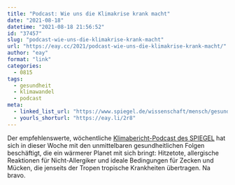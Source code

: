 ```yaml
---
title: "Podcast: Wie uns die Klimakrise krank macht"
date: "2021-08-18"
datetime: "2021-08-18 21:56:52"
id: "37457"
slug: "podcast-wie-uns-die-klimakrise-krank-macht"
url: "https://eay.cc/2021/podcast-wie-uns-die-klimakrise-krank-macht/"
author: "eay"
format: "link"
categories:
  - 0815
tags:
  - gesundheit
  - klimawandel
  - podcast
meta:
  - linked_list_url: "https://www.spiegel.de/wissenschaft/mensch/gesundheitsrisiko-hitze-wie-uns-die-klimakrise-krank-macht-a-3efc7f48-9e6e-43e9-9ec7-03107073960d"
  - yourls_shorturl: "https://eay.li/2r8"
---
```


Der empfehlenswerte, wöchentliche [Klima­bericht-Podcast des SPIEGEL](https://www.spiegel.de/thema/klimabericht-podcast/) hat sich in dieser Woche mit den unmittel­baren gesund­heit­lichen Folgen beschäftigt, die ein wärmerer Planet mit sich bringt: Hitzetote, allergische Reaktionen für Nicht-Allergiker und ideale Bedingungen für Zecken und Mücken, die jenseits der Tropen tropische Krankheiten übertragen. Na bravo.

